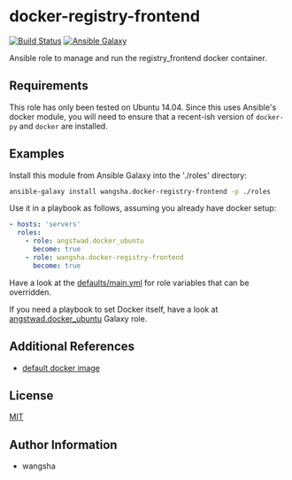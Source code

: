 docker-registry-frontend
============

[![Build Status](https://travis-ci.org/wangsha/docker-registry-frontend.svg?branch=master)](https://travis-ci.org/wangsha/docker-registry_frontend)
[![Ansible Galaxy](https://img.shields.io/badge/AnsibleGalaxy-wangsha.docker--registry--frontend-blue.svg)](https://galaxy.ansible.com/wangsha/docker-registry-frontend/)

Ansible role to manage and run the registry_frontend docker container.

Requirements
------------

This role has only been tested on Ubuntu 14.04. Since this uses Ansible's
docker module, you will need to ensure that a recent-ish version of `docker-py`
and `docker` are installed.

Examples
--------

Install this module from Ansible Galaxy into the './roles' directory:
```bash
ansible-galaxy install wangsha.docker-registry-frontend -p ./roles
```

Use it in a playbook as follows, assuming you already have docker setup:
```yaml
- hosts: 'servers'
  roles:
    - role: angstwad.docker_ubuntu
      become: true
    - role: wangsha.docker-registry-frontend
      become: true
```

Have a look at the [defaults/main.yml](defaults/main.yml) for role variables
that can be overridden.


If you need a playbook to set Docker itself, have a look at [angstwad.docker_ubuntu](https://github.com/angstwad/docker.ubuntu) Galaxy
role.


Additional References
---------------------
- [default docker image](https://hub.docker.com/r/konradkleine/docker-registry-frontend/)


License
-------

[MIT](LICENSE.txt)

Author Information
------------------

- wangsha
